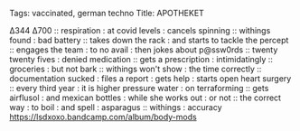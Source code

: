 Tags: vaccinated, german techno
Title: APOTHEKET
  
∆344 ∆700 :: respiration : at covid levels : cancels spinning :: withings found : bad battery :: takes down the rack : and starts to tackle the percept :: engages the team : to no avail : then jokes about p@ssw0rds :: twenty twenty fives : denied medication :: gets a prescription : intimidatingly :: groceries : but not bark :: withings won't show : the time correctly :: documentation sucked : files a report : gets help : starts open heart surgery :: every third year : it is higher pressure water : on terraforming :: gets airflusol : and mexican bottles : while she works out : or not :: the correct way : to boil : and spell : asparagus :: withings : accuracy
<https://lsdxoxo.bandcamp.com/album/body-mods>